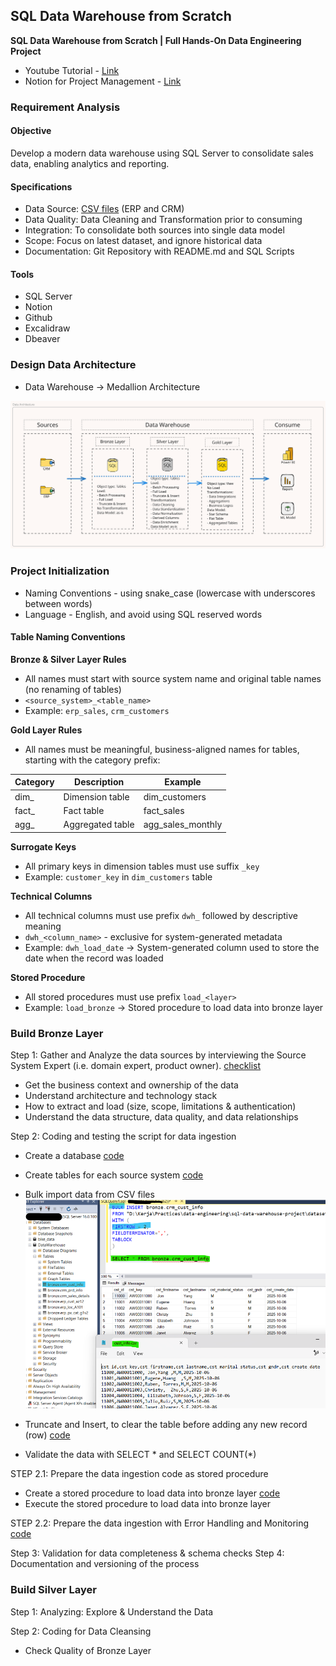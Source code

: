 ## SQL Data Warehouse from Scratch  
**SQL Data Warehouse from Scratch | Full Hands-On Data Engineering Project**

- Youtube Tutorial - [Link](https://www.youtube.com/watch?v=9GVqKuTVANE)
- Notion for Project Management - [Link](https://chlorinated-tortoise-8d2.notion.site/SQL-Data-Engineering-Project-19930acec9ca80e99c8fe4be5e1f1dc8?pvs=4)

### Requirement Analysis
#### Objective
Develop a modern data warehouse using SQL Server to consolidate sales data, enabling analytics and reporting.

#### Specifications
- Data Source: [CSV files](datasets/) (ERP and CRM) 
- Data Quality: Data Cleaning and Transformation prior to consuming
- Integration: To consolidate both sources into single data model
- Scope: Focus on latest dataset, and ignore historical data
- Documentation: Git Repository with README.md and SQL Scripts

#### Tools
- SQL Server
- Notion
- Github
- Excalidraw
- Dbeaver
  
### Design Data Architecture
- Data Warehouse -> Medallion Architecture

![Block Diagram: Data Architecture](images/data-architecture.svg)

### Project Initialization
- Naming Conventions - using snake_case (lowercase with underscores between words)
- Language - English, and avoid using SQL reserved words

 #### Table Naming Conventions
 **Bronze & Silver Layer Rules**
 - All names must start with source system name and original table names (no renaming of tables)
 - ```<source_system>_<table_name>```
 - Example: ```erp_sales```, ```crm_customers```

**Gold Layer Rules**
- All names must be meaningful, business-aligned names for tables, starting with the category prefix:

 | Category | Description | Example |
 | ------- | ----------- | -------- |
 | dim_ | Dimension table | dim_customers |
 | fact_ | Fact table | fact_sales |
 | agg_ | Aggregated table | agg_sales_monthly |

**Surrogate Keys**
- All primary keys in dimension tables must use suffix ```_key```
- Example: ```customer_key``` in ```dim_customers``` table

**Technical Columns**
- All technical columns must use prefix ```dwh_``` followed by descriptive meaning
- ```dwh_<column_name>``` - exclusive for system-generated metadata
- Example: ```dwh_load_date``` -> System-generated column used to store the date when the record was loaded

**Stored Procedure**
- All stored procedures must use prefix ```load_<layer>```
- Example: ```load_bronze``` -> Stored procedure to load data into bronze layer

### Build Bronze Layer
Step 1: Gather and Analyze the data sources by interviewing the Source System Expert (i.e. domain expert, product owner). [checklist](bonus/checklist.md)
  - Get the business context and ownership of the data
  - Understand architecture and technology stack
  - How to extract and load (size, scope, limitations & authentication)
  - Understand the data structure, data quality, and data relationships
  
Step 2: Coding and testing the script for data ingestion 
  - Create a database [code](scripts/0.1-init_database.sql)
  - Create tables for each source system [code](scripts/1.0-init_bronze.sql)
  - Bulk import data from CSV files 
  ![Bulk import data](images/bronze01.png)
    
  - Truncate and Insert, to clear the table before adding any new record (row) [code](scripts/1.1-trunc_bulk_bronze.sql)
  - Validate the data with SELECT * and SELECT COUNT(*)
  
STEP 2.1: Prepare the data ingestion code as stored procedure
  - Create a stored procedure to load data into bronze layer [code](scripts/1.2-load_bronze_sp.sql)
  - Execute the stored procedure to load data into bronze layer

STEP  2.2: Prepare the data ingestion with Error Handling and Monitoring [code](scripts/1.3-load_bronze_sp_check.sql)

Step 3: Validation for data completeness & schema checks
Step 4: Documentation and versioning of the process

### Build Silver Layer
Step 1: Analyzing: Explore & Understand the Data

Step 2: Coding for Data Cleansing
- Check Quality of Bronze Layer
